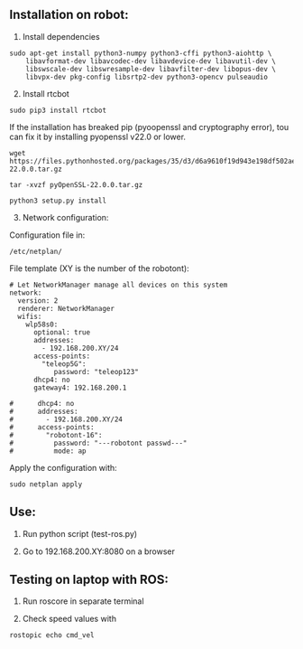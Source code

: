 ## Installation on robot:

1. Install dependencies
```
sudo apt-get install python3-numpy python3-cffi python3-aiohttp \
    libavformat-dev libavcodec-dev libavdevice-dev libavutil-dev \
    libswscale-dev libswresample-dev libavfilter-dev libopus-dev \
    libvpx-dev pkg-config libsrtp2-dev python3-opencv pulseaudio
```
2. Install rtcbot
```
sudo pip3 install rtcbot
```
 If the installation has breaked pip (pyoopenssl and cryptography error), tou can fix it by installing pyopenssl v22.0 or lower.
```
wget https://files.pythonhosted.org/packages/35/d3/d6a9610f19d943e198df502ae660c6b5acf84cc3bc421a2aa3c0fb6b21d1/pyOpenSSL-22.0.0.tar.gz

tar -xvzf pyOpenSSL-22.0.0.tar.gz

python3 setup.py install
```
 
3. Network configuration:

Configuration file in:

```
/etc/netplan/
```

File template (XY is the number of the robotont):

```
# Let NetworkManager manage all devices on this system
network:
  version: 2
  renderer: NetworkManager
  wifis:
    wlp58s0:
      optional: true
      addresses:
        - 192.168.200.XY/24
      access-points:
        "teleop5G":
           password: "teleop123"
      dhcp4: no
      gateway4: 192.168.200.1

#      dhcp4: no
#      addresses:
#        - 192.168.200.XY/24
#      access-points:
#        "robotont-16":
#          password: "---robotont passwd---"
#          mode: ap
```

Apply the configuration with:
```
sudo netplan apply
```

## Use:

1. Run python script (test-ros.py)

2. Go to 192.168.200.XY:8080 on a browser


## Testing on laptop with ROS:

1. Run roscore in separate terminal

2. Check speed values with
```
rostopic echo cmd_vel
```
